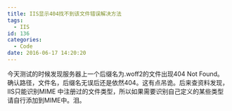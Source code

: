 ```yaml
---
title: IIS显示404找不到该文件错误解决方法
tags:
  - IIS
id: 136
categories:
  - Code
date: 2016-06-17 14:20:20
---
```

今天测试的时候发现服务器上一个后缀名为.woff2的文件出现404 Not Found。确认路径，文件名，后缀名无误后还是依然404。这有点吊诡。后来查资料发现，IIS只能识别MIME 中注册过的文件类型，所以如果需要识别自己定义的某些类型请自行添加到MIME中。泪。